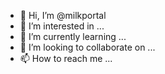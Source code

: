 - 👋 Hi, I’m @milkportal
- 👀 I’m interested in ...
- 🌱 I’m currently learning ...
- 💞️ I’m looking to collaborate on ...
- 📫 How to reach me ...

<!---
milkportal/milkportal is a ✨ special ✨ repository because its `README.md` (this file) appears on your GitHub profile.
You can click the Preview link to take a look at your changes.

Bye!
--->
